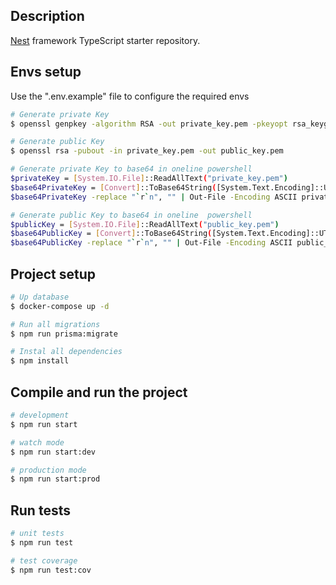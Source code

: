 
## Description

[Nest](https://github.com/nestjs/nest) framework TypeScript starter repository.

## Envs setup
Use the ".env.example" file to configure the required envs

```bash
# Generate private Key
$ openssl genpkey -algorithm RSA -out private_key.pem -pkeyopt rsa_keygen_bits:2048
```

```bash
# Generate public Key
$ openssl rsa -pubout -in private_key.pem -out public_key.pem
```

```bash
# Generate private Key to base64 in oneline powershell
$privateKey = [System.IO.File]::ReadAllText("private_key.pem")
$base64PrivateKey = [Convert]::ToBase64String([System.Text.Encoding]::UTF8.GetBytes($privateKey))
$base64PrivateKey -replace "`r`n", "" | Out-File -Encoding ASCII private_key_base64_oneline.pem

```
```bash
# Generate public Key to base64 in oneline  powershell
$publicKey = [System.IO.File]::ReadAllText("public_key.pem")
$base64PublicKey = [Convert]::ToBase64String([System.Text.Encoding]::UTF8.GetBytes($publicKey))
$base64PublicKey -replace "`r`n", "" | Out-File -Encoding ASCII public_key_base64_oneline.pem


```


## Project setup

```bash
# Up database
$ docker-compose up -d
```

```bash
# Run all migrations
$ npm run prisma:migrate
```


```bash
# Instal all dependencies
$ npm install
```

## Compile and run the project

```bash
# development
$ npm run start

# watch mode
$ npm run start:dev

# production mode
$ npm run start:prod
```

## Run tests

```bash
# unit tests
$ npm run test

# test coverage
$ npm run test:cov
```
